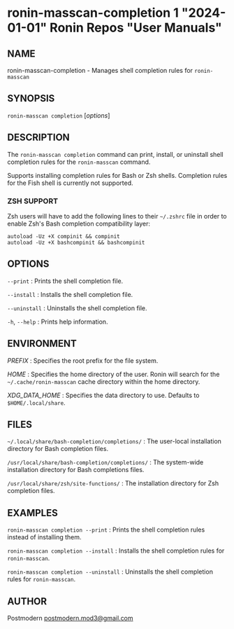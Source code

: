 # ronin-masscan-completion 1 "2024-01-01" Ronin Repos "User Manuals"

## NAME

ronin-masscan-completion - Manages shell completion rules for `ronin-masscan`

## SYNOPSIS

`ronin-masscan completion` [*options*]

## DESCRIPTION

The `ronin-masscan completion` command can print, install, or uninstall shell
completion rules for the `ronin-masscan` command.

Supports installing completion rules for Bash or Zsh shells.
Completion rules for the Fish shell is currently not supported.

### ZSH SUPPORT

Zsh users will have to add the following lines to their `~/.zshrc` file in
order to enable Zsh's Bash completion compatibility layer:

    autoload -Uz +X compinit && compinit
    autoload -Uz +X bashcompinit && bashcompinit

## OPTIONS

`--print`
: Prints the shell completion file.

`--install`
: Installs the shell completion file.

`--uninstall`
: Uninstalls the shell completion file.

`-h`, `--help`
: Prints help information.

## ENVIRONMENT

*PREFIX*
: Specifies the root prefix for the file system.

*HOME*
: Specifies the home directory of the user. Ronin will search for the
  `~/.cache/ronin-masscan` cache directory within the home directory.

*XDG_DATA_HOME*
: Specifies the data directory to use. Defaults to `$HOME/.local/share`.

## FILES

`~/.local/share/bash-completion/completions/`
: The user-local installation directory for Bash completion files.

`/usr/local/share/bash-completion/completions/`
: The system-wide installation directory for Bash completions files.

`/usr/local/share/zsh/site-functions/`
: The installation directory for Zsh completion files.

## EXAMPLES

`ronin-masscan completion --print`
: Prints the shell completion rules instead of installing them.

`ronin-masscan completion --install`
: Installs the shell completion rules for `ronin-masscan`.

`ronin-masscan completion --uninstall`
: Uninstalls the shell completion rules for `ronin-masscan`.

## AUTHOR

Postmodern <postmodern.mod3@gmail.com>

